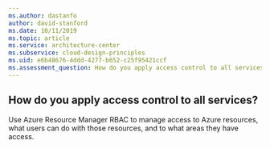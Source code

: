 ```yaml
---
ms.author: dastanfo
author: david-stanford
ms.date: 10/11/2019
ms.topic: article
ms.service: architecture-center
ms.subservice: cloud-design-principles
ms.uid: e6b48676-4ddd-4277-b652-c25f95421ccf
ms.assessment_question: How do you apply access control to all services?
---
```

## How do you apply access control to all services?

Use Azure Resource Manager RBAC to manage access to Azure resources, what users can do with those resources, and to what areas they have access.
